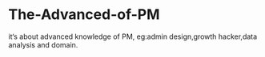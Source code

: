 # The-Advanced-of-PM

it‘s about advanced knowledge of PM, eg:admin design,growth hacker,data analysis and domain.
